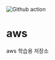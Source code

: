![Github action](https://github.com/dpudpu/aws/workflows/Java%20CI%20with%20Gradle/badge.svg)
# aws
aws 학습용 저장소

